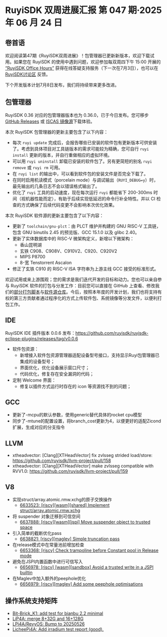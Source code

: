 # RuyiSDK 双周进展汇报  第 047 期·2025 年 06 月 24 日

## 卷首语
欢迎阅读第47期《RuyiSDK双周进展》！包管理器已更新新版本，欢迎下载试用。如果您在 RuyiSDK 的使用中遇到问题，欢迎参加每双周四下午 15:00 开展的 [“RuyiSDK Office Hours”](https://github.com/ruyisdk/ruyisdk/discussions/19) 获得在线答疑支持服务（下一次在7月3日），也可以在 [RuyiSDK讨论区](https://github.com/ruyisdk/ruyisdk/discussions) 反馈。

下个开发版本计划7月8日发布，我们将持续带来更多改进。

## 包管理器

RuyiSDK 0.36 对应的包管理器版本也为 0.36.0，已于今日发布。您可移步
[GitHub Releases][ruyi-0.36.0-gh] 或 [ISCAS 镜像源][ruyi-0.36.0-iscas]下载体验。

[ruyi-0.36.0-gh]: https://github.com/ruyisdk/ruyi/releases/tag/0.36.0
[ruyi-0.36.0-iscas]: https://mirror.iscas.ac.cn/ruyisdk/ruyi/tags/0.36.0/

本次 RuyiSDK 包管理器的更新主要包含了以下内容：

* 每次 `ruyi update` 完成后，会报告哪些已安装的软件包有更新版本可供安装了。考虑到具体项目对工具链版本的需求可能较为精确，您可自行 `ruyi install` 更新的版本，并自行重做相应的虚拟环境。
* 可以用 `ruyi uninstall` 卸载已安装的软件包了。另有更简短的别名 `ruyi remove` 或 `ruyi rm` 可用。
* 在 `ruyi list` 的输出中，可以看到软件包的安装文件是否完全下载了。
* 在同时启用机读模式（porcelain mode）与调试输出（`RUYI_DEBUG=y`）时，最先输出的几条日志不会以错误格式输出了。
* 优化了 `ruyi` 工具的启动速度，现在每次运行 `ruyi` 都能省下 200-300ms 时间（视机器性能而定），有助于后续实现低延迟的命令行补全特性。并以 CI 检查的方式确保了后续代码变更不会影响本次优化效果。

本次 RuyiSDK 软件源的更新主要包含了以下内容：

* 更新了 `toolchain/gnu-plct`：由 PLCT 维护并构建的 GNU RISC-V 工具链，包含 GNU binutils 2.45 的预览版、GCC 15.1.0 以及 glibc 2.40。
* 更新了实体数据库中的 RISC-V 微架构定义，新增以下微架构：
    * 香山昆明湖
    * 玄铁 C908、C908V、C910V2、C920、C920V2
    * MIPS P8700
    * 8-宽 Tenstorrent Ascalon
* 修正了玄铁 C910 的 RISC-V ISA 字符串为上游主线 GCC 接受的标准形式。

欢迎试用或来上游围观；您的需求是我们迭代开发的目标和动力。您也可以亲自参与
RuyiSDK 软件的打包与分发工作：目前您可以直接在 GitHub 上查看、修改我们的[部分打包脚本](https://github.com/ruyisdk/ruyici)与[软件源仓库](https://github.com/ruyisdk/packages-index)。今后，按照本年度的开发计划，我们也将支持有权的第三方贡献者通过程序化的方式上传软件包、系统镜像等分发文件，以便利打包工作。

## IDE
RuyiSDK IDE 插件版本 0.0.6 发布：https://github.com/ruyisdk/ruyisdk-eclipse-plugins/releases/tag/v0.0.6

- 软件包资源：   
   - 新增接入软件包资源管理器适配设备型号接口，支持显示Ruyi包管理器已集成的设备型号；
   - 界面优化，优化设备展示窗口尺寸；
   - 代码优化，修复存在安全漏洞的代码；
- 定制 Welcome 界面：
   - 修复以插件方式运行时存在的 icon 等资源找不到的问题；

## GCC
- 更新了-mcpu的默认参数，使用generic替代具体的rocket cpu模型
- 同步了-mtune的配置设置，将branch_cost更新为4，以便更好的适配Zicond扩展，生成对应的分支指令

## LLVM

- xtheadvector: [Clang][XTHeadVector] fix zvlsseg strided load/store: https://github.com/ruyisdk/llvm-project/pull/158
- xtheadvector: [Clang][XTHeadVector] make zvlsseg compatible with RVV1.0: https://github.com/ruyisdk/llvm-project/pull/159


## V8
- 实现struct/array.atomic.rmw.xchg的原子交换操作 
  - [6633523: [riscv][wasm][shared] Implement struct/array.atomic.rmw.xchg](https://chromium-review.googlesource.com/c/v8/v8/+/6633523)
- 将 suspender 对象迁移到可信空间
  - [6637888: [riscv][wasm][jspi] Move suspender object to trusted space](https://chromium-review.googlesource.com/c/v8/v8/+/6637888)
- 引入简单的截断优化pass
  - [6638821: [riscv][maglev] Simple truncation pass](https://chromium-review.googlesource.com/c/v8/v8/+/6638821)
- 在release模式中在常量池前增加检查
  - [6653368: [riscv] Check trampoline before Constant pool in Release mode](https://chromium-review.googlesource.com/c/v8/v8/+/6653368)
- 避免在JSPI内置函数中进行可信写入
  - [6656978: [riscv] [wasm][sandbox] Avoid a trusted write in a JSPI builtin](https://chromium-review.googlesource.com/c/v8/v8/+/6656978)
- 在Maglev中加入额外的peephole优化
  - [6656979: [riscv][maglev] Add some peephole optimisations](https://chromium-review.googlesource.com/c/v8/v8/+/6656979)

## 操作系统支持矩阵

- [Bit-Brick_K1: add test for bianbu 2.2 minimal](https://github.com/ruyisdk/support-matrix/pull/323)
- [LiP4A: merge 8+32G and 16+128G](https://github.com/ruyisdk/support-matrix/pull/324)
- [LPi4A/RevyOS: Bump to 20250526](https://github.com/ruyisdk/support-matrix/pull/325)
- [LicheePi4A: Add irradium test report (good).](https://github.com/ruyisdk/support-matrix/pull/327)
